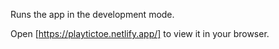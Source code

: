 Runs the app in the development mode.

Open [https://playtictoe.netlify.app/] to view it in your browser.
